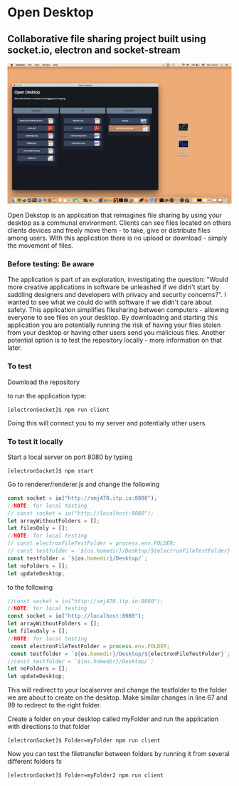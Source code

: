 <h1> Open Desktop </h1>

<h2> Collaborative file sharing project built using socket.io, electron and socket-stream </h2>

![](OpenDesk.gif)

<p>
Open Dekstop is an application that reimagines file sharing by using your desktop as a
communal environment. Clients can see files located on others clients devices
and freely move them - to take, give or distribute files among users. With
this application there is no upload or download - simply the movement of
files.
</p>

<h3> Before testing: Be aware </h3>
<p>
The application is part of an exploration, investigating the question: "Would
more creative applications in software be unleashed if we didn't start by
saddling designers and developers with privacy and security concerns?".
I wanted to see what we could do with software if we didn't care about safety. This application simplifies filesharing between computers - allowing everyone to see files on your desktop. By downloading and starting this application you are potentially running the risk of having your files stolen from your desktop or having other users send you malicious files. Another potential option is to test the repository locally - more information on that later.    
<p>

<h3> To test </h3>
<p> Download the repository </p>
<p> to run the application type: </p>

```
[electronSocket]$ npm run client
```

<p> Doing this will connect you to my server and potentially other users. <p>

<h3> To test it locally </h3>
<p> Start a local server on port 8080 by typing </p>

```
[electronSocket]$ npm start
```

<p> Go to renderer/renderer.js and change the following</p>

```Javascript
const socket = io("http://smj470.itp.io:8080");
//NOTE: for local testing
// const socket = io("http://localhost:8080");
let arrayWithoutFolders = [];
let filesOnly = [];
//NOTE: for local testing
// const electronFileTestFolder = process.env.FOLDER;
// const testfolder = `${os.homedir}/Desktop/${electronFileTestFolder}`;
const testfolder = `${os.homedir}/Desktop/`;
let noFolders = [];
let updateDesktop;
```

<p> to the following <p>

```Javascript
//const socket = io("http://smj470.itp.io:8080");
//NOTE: for local testing
const socket = io("http://localhost:8080");
let arrayWithoutFolders = [];
let filesOnly = [];
//NOTE: for local testing
 const electronFileTestFolder = process.env.FOLDER;
 const testfolder = `${os.homedir}/Desktop/${electronFileTestFolder}`;
//const testfolder = `${os.homedir}/Desktop/`;
let noFolders = [];
let updateDesktop;
```

<p> This will redirect to your localserver and change the testfolder to the folder we are about to
create on the desktop. Make similar changes in line 67 and 99 to redirect to the right folder. </p>

<p> Create a folder on your desktop called myFolder and run the application with directions to that folder </p>

```
[electronSocket]$ Folder=myFolder npm run client
```

<p> Now you can test the filetransfer between folders by running it from several different folders fx </p>

```
[electronSocket]$ Folder=myFolder2 npm run client
```
